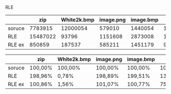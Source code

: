 RLE

  |             | zip         | White2k.bmp |  image.png |  image.bmp  |   text    |  video.mp4 |
  |-------------|-------------|-------------|------------|-------------|-----------|------------|
  | soruce      |     7783915 |    12000054 |     579010 |    1440054  |     12584 |   24019248 |
  | RLE         |    15487022 |       93796 |    1151608 |    2873008  |     16918 |   47671908 |
  | RLE ex      |      850859 |      187537 |     585211 |    1451179  |      9560 |   24252037 |
  
  |             | zip         | White2k.bmp |  image.png |  image.bmp  |   text    |  video.mp4 |
  |-------------|-------------|-------------|------------|-------------|-----------|------------|
  | soruce      |    100,00%  |    100,00%  |    100,00% |    100,00%  |   100,00% |    100,00% |
  | RLE         |    198,96%  |    0,78%	|    198,89% |    199,51%  |   134,44% |    198,47% |
  | RLE ex      |    100,86%  |    1,56%	|    101,07% |    100,77%  |   75,97%  |    100,97% |
